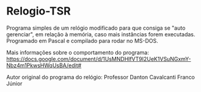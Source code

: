 # Relogio-TSR
Programa simples de um relógio modificado para que consiga se "auto gerenciar", em relação à memória, caso mais instâncias forem executadas.
Programado em Pascal e compilado para rodar no MS-DOS.

Mais informações sobre o comportamento do programa:
https://docs.google.com/document/d/1UsMNDHlfVT9I2UeK1VSuNGxmY-Nbz4m1PkwsHWqUsBA/edit#

Autor original do programa do relógio: Professor Danton Cavalcanti Franco Júnior
